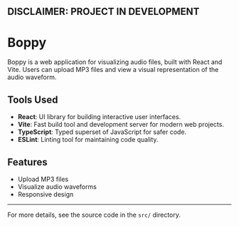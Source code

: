 ## DISCLAIMER: PROJECT IN DEVELOPMENT

# Boppy

Boppy is a web application for visualizing audio files, built with React and Vite. Users can upload MP3 files and view a visual representation of the audio waveform.

## Tools Used

-   **React**: UI library for building interactive user interfaces.
-   **Vite**: Fast build tool and development server for modern web projects.
-   **TypeScript**: Typed superset of JavaScript for safer code.
-   **ESLint**: Linting tool for maintaining code quality.

## Features

-   Upload MP3 files
-   Visualize audio waveforms
-   Responsive design

---

For more details, see the source code in the `src/` directory.

```

```
